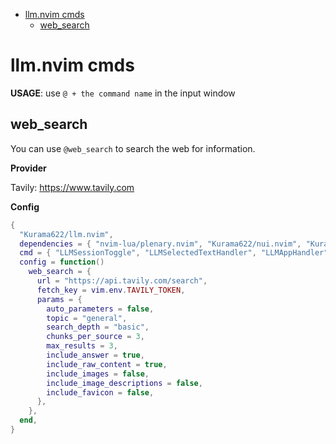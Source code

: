 <!-- mtoc-start -->

* [llm.nvim cmds](#llmnvim-cmds)
  * [web_search](#web_search)

<!-- mtoc-end -->
# llm.nvim cmds

**USAGE**: use `@ + the command name` in the input window

## web_search

You can use `@web_search` to search the web for information.

**Provider**

Tavily: https://www.tavily.com

**Config**

```lua
{
  "Kurama622/llm.nvim",
  dependencies = { "nvim-lua/plenary.nvim", "Kurama622/nui.nvim", "Kurama622/windsurf.nvim" },
  cmd = { "LLMSessionToggle", "LLMSelectedTextHandler", "LLMAppHandler" },
  config = function()
    web_search = {
      url = "https://api.tavily.com/search",
      fetch_key = vim.env.TAVILY_TOKEN,
      params = {
        auto_parameters = false,
        topic = "general",
        search_depth = "basic",
        chunks_per_source = 3,
        max_results = 3,
        include_answer = true,
        include_raw_content = true,
        include_images = false,
        include_image_descriptions = false,
        include_favicon = false,
      },
    },
  end,
}
```

